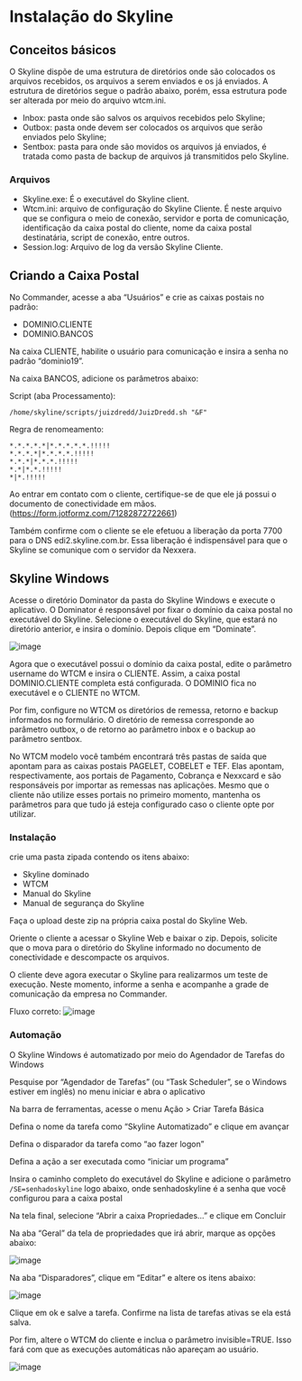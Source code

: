 # Instalação do Skyline

## Conceitos básicos

O Skyline dispõe de uma estrutura de diretórios onde são colocados os arquivos recebidos, os arquivos a serem enviados e os já enviados. A estrutura de diretórios segue o padrão abaixo, porém, essa estrutura pode ser alterada por meio do arquivo wtcm.ini.

- Inbox: pasta onde são salvos os arquivos recebidos pelo Skyline;
- Outbox: pasta onde devem ser colocados os arquivos que serão enviados pelo Skyline;
- Sentbox: pasta para onde são movidos os arquivos já enviados, é tratada como pasta de backup de arquivos já transmitidos pelo Skyline.

### Arquivos

- Skyline.exe: É o executável do Skyline client.
- Wtcm.ini: arquivo de configuração do Skyline Cliente. É neste arquivo que se configura o meio de conexão, servidor e porta de comunicação, identificação da caixa postal do cliente, nome da caixa postal destinatária, script de conexão, entre outros.
- Session.log: Arquivo de log da versão Skyline Cliente.

## Criando a Caixa Postal

No Commander, acesse a aba “Usuários” e crie as caixas postais no padrão:

- DOMINIO.CLIENTE
- DOMINIO.BANCOS

Na caixa CLIENTE, habilite o usuário para comunicação e insira a senha no padrão “dominio19”.

Na caixa BANCOS, adicione os parâmetros abaixo:

Script (aba Processamento):

`/home/skyline/scripts/juizdredd/JuizDredd.sh "&F"`

Regra de renomeamento:

```
*.*.*.*.*|*.*.*.*.*.!!!!!
*.*.*.*|*.*.*.*.!!!!!
*.*.*|*.*.*.!!!!!
*.*|*.*.!!!!!
*|*.!!!!!
```

Ao entrar em contato com o cliente, certifique-se de que ele já possui o documento de conectividade em mãos. (https://form.jotformz.com/71282872722661)

Também confirme com o cliente se ele efetuou a liberação da porta 7700 para o DNS edi2.skyline.com.br. Essa liberação é indispensável para que o Skyline se comunique com o servidor da Nexxera.

## Skyline Windows

Acesse o diretório Dominator da pasta do Skyline Windows e execute o aplicativo. O Dominator é responsável por fixar o domínio da caixa postal no executável do Skyline. Selecione o executável do Skyline, que estará no diretório anterior, e insira o domínio. Depois clique em “Dominate”.

![image](https://github.com/user-attachments/assets/e9dc3983-d2c1-4e35-af0a-8232d3a31330)

Agora que o executável possui o domínio da caixa postal, edite o parâmetro username do WTCM e insira o CLIENTE. Assim, a caixa postal DOMINIO.CLIENTE completa está configurada. O DOMINIO fica no executável e o CLIENTE no WTCM.

Por fim, configure no WTCM os diretórios de remessa, retorno e backup informados no formulário. O diretório de remessa corresponde ao parâmetro outbox, o de retorno ao parâmetro inbox e o backup ao parâmetro sentbox.

No WTCM modelo você também encontrará três pastas de saída que apontam para as caixas postais PAGELET, COBELET e TEF. Elas apontam, respectivamente, aos portais de Pagamento, Cobrança e Nexxcard e são responsáveis por importar as remessas nas aplicações. Mesmo que o cliente não utilize esses portais no primeiro momento, mantenha os parâmetros para que tudo já esteja configurado caso o cliente opte por utilizar.

### Instalação

crie uma pasta zipada contendo os itens abaixo:

- Skyline dominado
- WTCM
- Manual do Skyline
- Manual de segurança do Skyline

Faça o upload deste zip na própria caixa postal do Skyline Web.

Oriente o cliente a acessar o Skyline Web e baixar o zip. Depois, solicite que o mova para o diretório do Skyline informado no documento de conectividade e descompacte os arquivos.

O cliente deve agora executar o Skyline para realizarmos um teste de execução. Neste momento, informe a senha e acompanhe a grade de comunicação da empresa no Commander.

Fluxo correto:
![image](https://github.com/user-attachments/assets/fbcf15e3-b60c-4306-aaed-992559b258f6)

### Automação

O Skyline Windows é automatizado por meio do Agendador de Tarefas do Windows

Pesquise por “Agendador de Tarefas” (ou “Task Scheduler”, se o Windows estiver em inglês) no menu iniciar e abra o aplicativo

Na barra de ferramentas, acesse o menu Ação > Criar Tarefa Básica

Defina o nome da tarefa como “Skyline Automatizado” e clique em avançar

Defina o disparador da tarefa como “ao fazer logon”

Defina a ação a ser executada como “iniciar um programa”

Insira o caminho completo do executável do Skyline e adicione o parâmetro `/SE=senhadoskyline` logo abaixo, onde senhadoskyline é a senha que você configurou para a caixa postal

Na tela final, selecione “Abrir a caixa Propriedades…” e clique em Concluir

Na aba “Geral” da tela de propriedades que irá abrir, marque as opções abaixo:

![image](https://github.com/user-attachments/assets/df08b27a-edfe-4bb5-b787-4f2b5ee11401)

Na aba “Disparadores”, clique em “Editar” e altere os itens abaixo:

![image](https://github.com/user-attachments/assets/bddec394-6333-458d-9848-7fa2a3d9181c)

Clique em ok e salve a tarefa. Confirme na lista de tarefas ativas se ela está salva.

Por fim, altere o WTCM do cliente e inclua o parâmetro invisible=TRUE. Isso fará com que as execuções automáticas não apareçam ao usuário.

![image](https://github.com/user-attachments/assets/e7ad27c7-348c-4bff-a911-de1019b5e355)
























